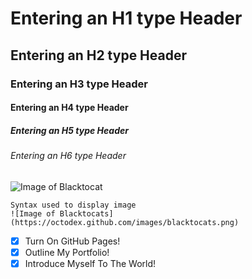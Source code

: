 # Entering an H1 type Header 
## Entering an H2 type Header
### Entering an H3 type Header
#### Entering an H4 type Header
##### Entering an H5 type Header
###### Entering an H6 type Header
![Image of Blacktocat](https://octodex.github.com/images/blacktocats.png)
```
Syntax used to display image
![Image of Blacktocats](https://octodex.github.com/images/blacktocats.png)
```
- [x] Turn On GitHub Pages!
- [x] Outline My Portfolio!
- [x] Introduce Myself To The World!
